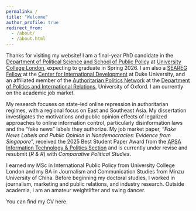```yaml
---
permalink: /
title: "Welcome"
author_profile: true
redirect_from: 
  - /about/
  - /about.html
---
```


Thanks for visiting my website! I am a final-year PhD candidate in the [Department of Political Science and School of Public Policy](https://www.ucl.ac.uk/social-historical-sciences/political-science) at [University College London](https://www.ucl.ac.uk/), expecting to graduate in Spring 2026. I am also a [SEAREG Fellow](https://dcid.sanford.duke.edu/seareg-fellows/) at the [Center for International Development](https://dcid.sanford.duke.edu/) at Duke University, and an affiliated member of the [Authoritarian Politics Network](https://www.politics.ox.ac.uk/research-centre/authoritarian-politics-network/oxford-authoritarian-politics-network) at the [Department of Politics and International Relations](https://www.politics.ox.ac.uk/), University of Oxford. I am currently on the academic job market.

My research focuses on state-led online repression in authoritarian regimes, with a regional focus on East and Southeast Asia. My dissertation investigates the motivations and public opinion effects of legalized approaches to online information control, particularly disinformation laws and the “fake news” labels they authorize. My job market paper, “*Fake News Labels and Public Opinion in Nondemocracies: Evidence from Singapore*”, received the 2025 Best Student Paper Award from the [APSA Information Technology & Politics Section](https://apsanet.org/membership/organized-sections/section18/) and is currently under revise and resubmit (*R & R*) with *Comparative Political Studies*.

I earned my MSc in International Public Policy from University College London and my BA in Journalism and Communication Studies from Minzu University of China. Before beginning my doctoral studies, I worked in journalism, marketing and public relations, and industry research. Outside academia, I am an amateur weightlifter and swing dancer.

You can find my CV here.
